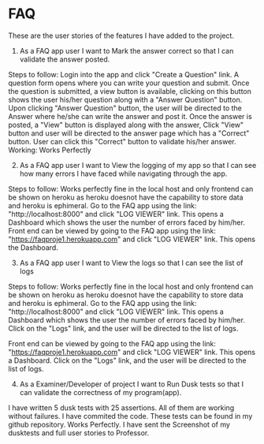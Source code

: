 # FAQ
These are the user stories of the features I have added to the project.

1. As a FAQ app user I want to Mark the answer correct so that I can validate the answer posted.

Steps to follow: Login into the app and click "Create a Question" link. A question form opens where you can write your question and submit. Once the question is submitted, a view button is available, clicking on this button shows the user his/her question along with a "Answer Question" button. Upon clicking "Answer Question" button, the user will be directed to the Answer where he/she can write the answer and post it. Once the answer is posted, a "View" button is displayed along with the answer, Click "View" button and user will be directed to the answer page which has a "Correct" button. User can click this "Correct" button to validate his/her answer.	
Working: Works Perfectly

2. As a FAQ app user I want to View the logging of my app so that I can see how many errors I have faced while navigating through the app.	

Steps to follow: Works perfectly fine in the local host and only frontend can be shown on heroku as heroku doesnot have the capability to store data and heroku is ephimeral. Go to the FAQ app using the link:                "http://localhost:8000" and click "LOG VIEWER" link. This opens a Dashboard which shows the user the number of errors faced by him/her.
Front end can be viewed by going to the FAQ app using the link:                "https://faqproje1.herokuapp.com" and click "LOG VIEWER" link. This opens the Dashboard.
	
3. As a FAQ app user I want to View the logs so that I can see the list of logs	

Steps to follow: Works perfectly fine in the local host and only frontend can be shown on heroku as heroku doesnot have the capability to store data and heroku is ephimeral. Go to the FAQ app using the link:                "http://localhost:8000" and click "LOG VIEWER" link. This opens a Dashboard which shows the user the number of errors faced by him/her. Click on the "Logs" link, and the user will be directed to the list of logs.

Front end can be viewed by going to the FAQ app using the link:                                                            "https://faqproje1.herokuapp.com" and click "LOG VIEWER" link. This opens a Dashboard. Click on the "Logs" link, and the user will be directed to the list of logs.	

4. As a Examiner/Developer of project I want to Run Dusk tests so that I can validate the correctness of my program(app).

I have written 5 dusk tests with 25 assertions. All of them are working without failures. I have commited the code. These tests can be found in my github repository.	Works Perfectly. I have sent the Screenshot of my dusktests and full user stories to Professor.


